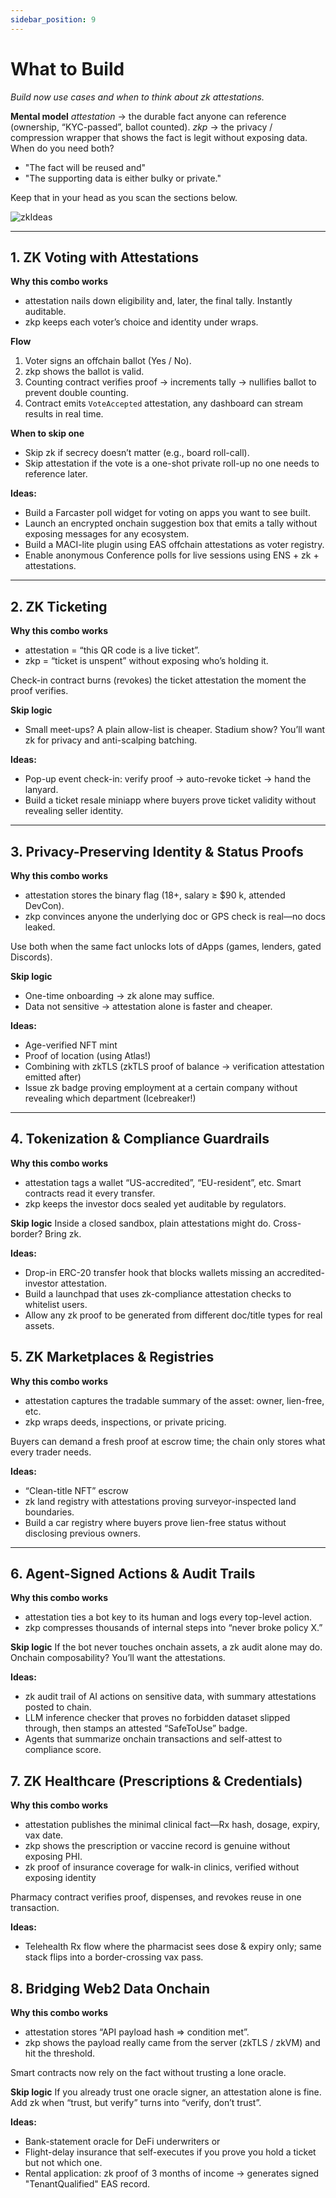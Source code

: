 ```yaml
---
sidebar_position: 9
---
```


# What to Build
*Build now use cases and when to think about zk attestations.*
>
**Mental model** 
*attestation* → the durable fact anyone can reference (ownership, “KYC-passed”, ballot counted).
*zkp* → the privacy / compression wrapper that shows the fact is legit without exposing data.
When do you need both?
- "The fact will be reused and"
- "The supporting data is either bulky or private."
>

Keep that in your head as you scan the sections below.

![zkIdeas](./img/zkIdeas.png)

----
## 1. ZK Voting with Attestations
**Why this combo works**
- attestation nails down eligibility and, later, the final tally. Instantly auditable.
- zkp keeps each voter’s choice and identity under wraps.

**Flow**
1. Voter signs an offchain ballot (Yes / No).
2. zkp shows the ballot is valid.
3. Counting contract verifies proof → increments tally → nullifies ballot to prevent double counting.
4. Contract emits `VoteAccepted` attestation, any dashboard can stream results in real time.

**When to skip one**
- Skip zk if secrecy doesn’t matter (e.g., board roll-call).
- Skip attestation if the vote is a one-shot private roll-up no one needs to reference later.

**Ideas:** 
- Build a Farcaster poll widget for voting on apps you want to see built.
- Launch an encrypted onchain suggestion box that emits a tally without exposing messages for any ecosystem.
- Build a MACI-lite plugin using EAS offchain attestations as voter registry.
- Enable anonymous Conference polls for live sessions using ENS + zk + attestations.

----
## 2. ZK Ticketing
**Why this combo works**
- attestation = “this QR code is a live ticket”.
- zkp = “ticket is unspent” without exposing who’s holding it.

Check-in contract burns (revokes) the ticket attestation the moment the proof verifies.

**Skip logic**
- Small meet-ups? A plain allow-list is cheaper. Stadium show? You’ll want zk for privacy and anti-scalping batching.

**Ideas:** 
- Pop-up event check-in: verify proof → auto-revoke ticket → hand the lanyard.
- Build a ticket resale miniapp where buyers prove ticket validity without revealing seller identity.

----
## 3. Privacy-Preserving Identity & Status Proofs
**Why this combo works**
- attestation stores the binary flag (18+, salary ≥ $90 k, attended DevCon).
- zkp convinces anyone the underlying doc or GPS check is real—no docs leaked.

Use both when the same fact unlocks lots of dApps (games, lenders, gated Discords).

**Skip logic**
- One-time onboarding → zk alone may suffice.
- Data not sensitive → attestation alone is faster and cheaper.

**Ideas:** 
- Age-verified NFT mint
- Proof of location (using Atlas!)
- Combining with zkTLS (zkTLS proof of balance → verification attestation emitted after)
- Issue zk badge proving employment at a certain company without revealing which department (Icebreaker!)

----
## 4. Tokenization & Compliance Guardrails
**Why this combo works**
- attestation tags a wallet “US-accredited”, “EU-resident”, etc. Smart contracts read it every transfer.
- zkp keeps the investor docs sealed yet auditable by regulators.

**Skip logic**
Inside a closed sandbox, plain attestations might do. Cross-border? Bring zk.

**Ideas:** 
- Drop-in ERC-20 transfer hook that blocks wallets missing an accredited-investor attestation.
- Build a launchpad that uses zk-compliance attestation checks to whitelist users.
- Allow any zk proof to be generated from different doc/title types for real assets.

## 5. ZK Marketplaces & Registries
**Why this combo works**
- attestation captures the tradable summary of the asset: owner, lien-free, etc.
- zkp wraps deeds, inspections, or private pricing.

Buyers can demand a fresh proof at escrow time; the chain only stores what every trader needs.

**Ideas:**
- “Clean-title NFT” escrow
- zk land registry with attestations proving surveyor-inspected land boundaries.
- Build a car registry where buyers prove lien-free status without disclosing previous owners.

----

## 6. Agent-Signed Actions & Audit Trails
**Why this combo works**
- attestation ties a bot key to its human and logs every top-level action.
- zkp compresses thousands of internal steps into “never broke policy X.”

**Skip logic**
If the bot never touches onchain assets, a zk audit alone may do. Onchain composability? You’ll want the attestations. 

**Ideas:**
- zk audit trail of AI actions on sensitive data, with summary attestations posted to chain.
- LLM inference checker that proves no forbidden dataset slipped through, then stamps an attested “SafeToUse” badge.
- Agents that summarize onchain transactions and self-attest to compliance score.

## 7. ZK Healthcare (Prescriptions & Credentials)
**Why this combo works**
- attestation publishes the minimal clinical fact—Rx hash, dosage, expiry, vax date.
- zkp shows the prescription or vaccine record is genuine without exposing PHI.
- zk proof of insurance coverage for walk-in clinics, verified without exposing identity

Pharmacy contract verifies proof, dispenses, and revokes reuse in one transaction.

**Ideas:**
- Telehealth Rx flow where the pharmacist sees dose & expiry only; same stack flips into a border-crossing vax pass.

## 8. Bridging Web2 Data Onchain
**Why this combo works**
- attestation stores “API payload hash ⇒ condition met”.
- zkp shows the payload really came from the server (zkTLS / zkVM) and hit the threshold.

Smart contracts now rely on the fact without trusting a lone oracle.

**Skip logic**
If you already trust one oracle signer, an attestation alone is fine. Add zk when “trust, but verify” turns into “verify, don’t trust”.

**Ideas:**
- Bank-statement oracle for DeFi underwriters or 
- Flight-delay insurance that self-executes if you prove you hold a ticket but not which one.
- Rental application: zk proof of 3 months of income → generates signed "TenantQualified" EAS record.